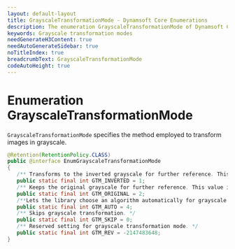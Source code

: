 ```yaml
---
layout: default-layout
title: GrayscaleTransformationMode - Dynamsoft Core Enumerations
description: The enumeration GrayscaleTransformationMode of Dynamsoft Core describes all available grayscale transformation modes.
keywords: Grayscale transformation modes
needGenerateH3Content: true
needAutoGenerateSidebar: true
noTitleIndex: true
breadcrumbText: GrayscaleTransformationMode
codeAutoHeight: true
---
```


# Enumeration GrayscaleTransformationMode

`GrayscaleTransformationMode` specifies the method employed to transform images in grayscale.

```java
@Retention(RetentionPolicy.CLASS)
public @interface EnumGrayscaleTransformationMode
{
   /** Transforms to the inverted grayscale for further reference. This value is recommended for light on dark images. */
   public static final int GTM_INVERTED = 1;
   /** Keeps the original grayscale for further reference. This value is recommended for dark on light images. */
   public static final int GTM_ORIGINAL = 2;
   /**Lets the library choose an algorithm automatically for grayscale transformation.*/
   public static final int GTM_AUTO = 4;
   /** Skips grayscale transformation. */
   public static final int GTM_SKIP = 0;
   /** Reserved setting for grayscale transformation mode. */
   public static final int GTM_REV = -2147483648;
}
```
